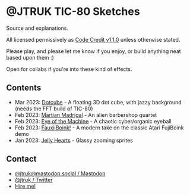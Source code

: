 # @JTRUK TIC-80 Sketches

Source and explanations.

All licensed permissively as [Code Credit v1.1.0](https://codecreditlicense.com/license/1.1.0) unless otherwise stated.

Please play, and please let me know if you enjoy, or build anything neat based upon them :)

Open for collabs if you're into these kind of effects.

## Contents

- Mar 2023: [Dotcube](./dotcube) - A floating 3D dot cube, with jazzy background (needs the FFT build of TIC-80)
- Feb 2023: [Martian Madrigal](./martian-madrigal) - An alien barbershop quartet
- Feb 2023: [Eye of the Machine](./eye-of-the-machine) - A chaotic cyber/organic eyeball
- Feb 2023: [FauxjiBoink!](./fauxjiboink) - A modern take on the classic Atari FujiBoink demo
- Jan 2023: [Jelly Hearts](./jelly-hearts) - Glassy zooming sprites

## Contact

- [@jtruk@mastodon.social / Mastodon](https://mastodon.social/@jtruk)
- [@jtruk / Twitter](https://twitter.com/jtruk)
- [Hire me!](https://www.creativenucleus.com)
